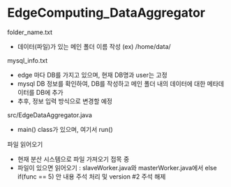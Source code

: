 # EdgeComputing_DataAggregator

folder_name.txt
   - 데이터(파일)가 있는 메인 폴더 이름 작성 (ex) /home/data/
 
 mysql_info.txt
   - edge 마다 DB를 가지고 있으며, 현재 DB명과 user는 고정
   - mysql DB 정보를 확인하여, DB를 작성하고 메인 폴더 내의 데이터에 대한 메타데이터를 DB에 추가
   - 추후, 정보 입력 방식으로 변경할 예정
  
src/EdgeDataAggregator.java
   - main() class가 있으며, 여기서 run()
   
파일 읽어오기
   - 현재 분산 시스템으로 파일 가져오기 접목 중
   - 파일이 있으면 읽어오기 : slaveWorker.java와 masterWorker.java에서 else if(func == 5) 안 내용 주석 처리 및 version #2 주석 해제
